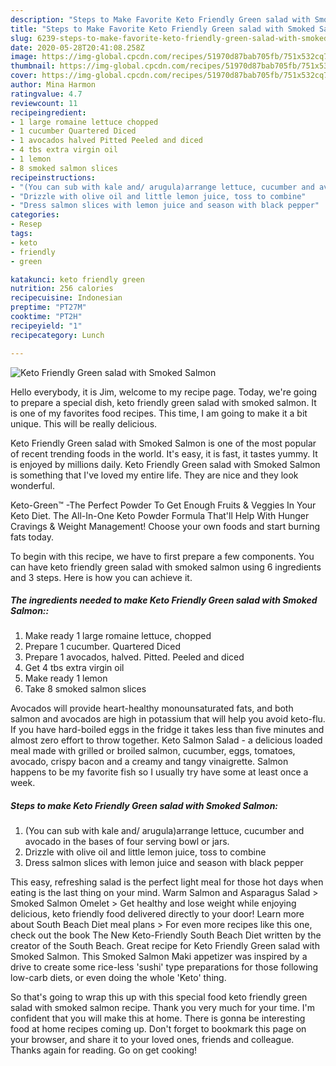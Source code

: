 ```yaml
---
description: "Steps to Make Favorite Keto Friendly Green salad with Smoked Salmon"
title: "Steps to Make Favorite Keto Friendly Green salad with Smoked Salmon"
slug: 6239-steps-to-make-favorite-keto-friendly-green-salad-with-smoked-salmon
date: 2020-05-28T20:41:08.258Z
image: https://img-global.cpcdn.com/recipes/51970d87bab705fb/751x532cq70/keto-friendly-green-salad-with-smoked-salmon-recipe-main-photo.jpg
thumbnail: https://img-global.cpcdn.com/recipes/51970d87bab705fb/751x532cq70/keto-friendly-green-salad-with-smoked-salmon-recipe-main-photo.jpg
cover: https://img-global.cpcdn.com/recipes/51970d87bab705fb/751x532cq70/keto-friendly-green-salad-with-smoked-salmon-recipe-main-photo.jpg
author: Mina Harmon
ratingvalue: 4.7
reviewcount: 11
recipeingredient:
- 1 large romaine lettuce chopped
- 1 cucumber Quartered Diced
- 1 avocados halved Pitted Peeled and diced
- 4 tbs extra virgin oil
- 1 lemon
- 8 smoked salmon slices
recipeinstructions:
- "(You can sub with kale and/ arugula)arrange lettuce, cucumber and avocado in the bases of four serving bowl or jars."
- "Drizzle with olive oil and little lemon juice, toss to combine"
- "Dress salmon slices with lemon juice and season with black pepper"
categories:
- Resep
tags:
- keto
- friendly
- green

katakunci: keto friendly green
nutrition: 256 calories
recipecuisine: Indonesian
preptime: "PT27M"
cooktime: "PT2H"
recipeyield: "1"
recipecategory: Lunch

---
```



![Keto Friendly Green salad with Smoked Salmon](https://img-global.cpcdn.com/recipes/51970d87bab705fb/751x532cq70/keto-friendly-green-salad-with-smoked-salmon-recipe-main-photo.jpg)

Hello everybody, it is Jim, welcome to my recipe page. Today, we're going to prepare a special dish, keto friendly green salad with smoked salmon. It is one of my favorites food recipes. This time, I am going to make it a bit unique. This will be really delicious.

Keto Friendly Green salad with Smoked Salmon is one of the most popular of recent trending foods in the world. It's easy, it is fast, it tastes yummy. It is enjoyed by millions daily. Keto Friendly Green salad with Smoked Salmon is something that I've loved my entire life. They are nice and they look wonderful.

Keto-Green™ -The Perfect Powder To Get Enough Fruits &amp; Veggies In Your Keto Diet. The All-In-One Keto Powder Formula That&#39;ll Help With Hunger Cravings &amp; Weight Management! Choose your own foods and start burning fats today.


To begin with this recipe, we have to first prepare a few components. You can have keto friendly green salad with smoked salmon using 6 ingredients and 3 steps. Here is how you can achieve it.

##### The ingredients needed to make Keto Friendly Green salad with Smoked Salmon::

1. Make ready 1 large romaine lettuce, chopped
1. Prepare 1 cucumber. Quartered Diced
1. Prepare 1 avocados, halved. Pitted. Peeled and diced
1. Get 4 tbs extra virgin oil
1. Make ready 1 lemon
1. Take 8 smoked salmon slices


Avocados will provide heart-healthy monounsaturated fats, and both salmon and avocados are high in potassium that will help you avoid keto-flu. If you have hard-boiled eggs in the fridge it takes less than five minutes and almost zero effort to throw together. Keto Salmon Salad - a delicious loaded meal made with grilled or broiled salmon, cucumber, eggs, tomatoes, avocado, crispy bacon and a creamy and tangy vinaigrette. Salmon happens to be my favorite fish so I usually try have some at least once a week. 

##### Steps to make Keto Friendly Green salad with Smoked Salmon:

1. (You can sub with kale and/ arugula)arrange lettuce, cucumber and avocado in the bases of four serving bowl or jars.
1. Drizzle with olive oil and little lemon juice, toss to combine
1. Dress salmon slices with lemon juice and season with black pepper


This easy, refreshing salad is the perfect light meal for those hot days when eating is the last thing on your mind. Warm Salmon and Asparagus Salad &gt; Smoked Salmon Omelet &gt; Get healthy and lose weight while enjoying delicious, keto friendly food delivered directly to your door! Learn more about South Beach Diet meal plans &gt; For even more recipes like this one, check out the book The New Keto-Friendly South Beach Diet written by the creator of the South Beach. Great recipe for Keto Friendly Green salad with Smoked Salmon. This Smoked Salmon Maki appetizer was inspired by a drive to create some rice-less &#39;sushi&#39; type preparations for those following low-carb diets, or even doing the whole &#39;Keto&#39; thing. 

So that's going to wrap this up with this special food keto friendly green salad with smoked salmon recipe. Thank you very much for your time. I'm confident that you will make this at home. There is gonna be interesting food at home recipes coming up. Don't forget to bookmark this page on your browser, and share it to your loved ones, friends and colleague. Thanks again for reading. Go on get cooking!
